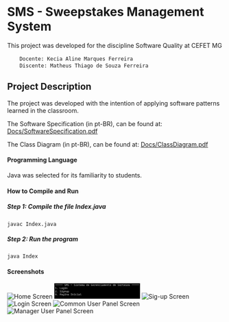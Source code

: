 # SMS - Sweepstakes Management System
This project was developed for the discipline Software Quality at CEFET MG

        Docente: Kecia Aline Marques Ferreira
	    Discente: Matheus Thiago de Souza Ferreira

## Project Description
The project was developed with the intention of applying software patterns learned in the classroom.

The Software Specification (in pt-BR), can be found at: [Docs/SoftwareSpecification.pdf](https://github.com/matheustheus27/sweepstakes_management_system/tree/main/Docs/SoftwareSpecification.pdf)

The Class Diagram (in pt-BR), can be found at: [Docs/ClassDiagram.pdf](https://github.com/matheustheus27/sweepstakes_management_system/tree/main/Docs/ClassDiagram.pdf)
#### Programming Language
Java was selected for its familiarity to students.

#### How to Compile and Run
##### Step 1: Compile the file Index.java
    javac Index.java
##### Step 2: Run the program
    java Index

#### Screenshots
<img src="https://github.com/matheustheus27/sweepstakes_management_system/tree/main/Images/index.png?raw=true" alt="Home Screen" width="200"/> <img src="https://github.com/matheustheus27/sweepstakes_management_system/blob/main/Images/auth.png?raw=true" alt="Auth Screen" width="200"/> <img src="https://github.com/matheustheus27/sweepstakes_management_system/tree/main/Images/signup.png?raw=true" alt="Sig-up Screen" width="200"/> <img src="https://github.com/matheustheus27/sweepstakes_management_system/tree/main/Images/login.png?raw=true" alt="Login Screen" width="200"/> <img src="https://github.com/matheustheus27/sweepstakes_management_system/tree/main/Images/common_user_panel.png?raw=true" alt="Common User Panel Screen" width="200"/> <img src="https://github.com/matheustheus27/sweepstakes_management_system/tree/main/Images/manager_user_panel.png?raw=true" alt="Manager User Panel Screen" width="200"/>